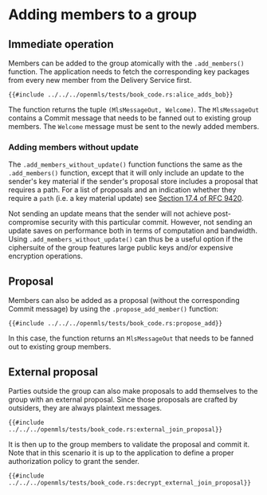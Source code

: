 # Adding members to a group

## Immediate operation

Members can be added to the group atomically with the `.add_members()` function. The application needs to fetch the corresponding key packages from every new member from the Delivery Service first.

```rust,no_run,noplayground
{{#include ../../../openmls/tests/book_code.rs:alice_adds_bob}}
```

The function returns the tuple `(MlsMessageOut, Welcome)`. The `MlsMessageOut` contains a Commit message that needs to be fanned out to existing group members. The `Welcome` message must be sent to the newly added members.

### Adding members without update

The `.add_members_without_update()` function functions the same as the `.add_members()` function, except that it will only include an update to the sender's key material if the sender's proposal store includes a proposal that requires a path. For a list of proposals and an indication whether they require a `path` (i.e. a key material update) see [Section 17.4 of RFC 9420](https://www.rfc-editor.org/rfc/rfc9420.html#section-17.4).

Not sending an update means that the sender will not achieve post-compromise security with this particular commit. However, not sending an update saves on performance both in terms of computation and bandwidth. Using `.add_members_without_update()` can thus be a useful option if the ciphersuite of the group features large public keys and/or expensive encryption operations.

## Proposal

Members can also be added as a proposal (without the corresponding Commit message) by using the `.propose_add_member()` function:

```rust,no_run,noplayground
{{#include ../../../openmls/tests/book_code.rs:propose_add}}
```

In this case, the function returns an `MlsMessageOut` that needs to be fanned out to existing group members.

## External proposal

Parties outside the group can also make proposals to add themselves to the group with an external proposal. Since those
proposals are crafted by outsiders, they are always plaintext messages.

```rust,no_run,noplayground
{{#include ../../../openmls/tests/book_code.rs:external_join_proposal}}
```

It is then up to the group members to validate the proposal and commit it.
Note that in this scenario it is up to the application to define a proper authorization policy to grant the sender.

```rust,no_run,noplayground
{{#include ../../../openmls/tests/book_code.rs:decrypt_external_join_proposal}}
```
